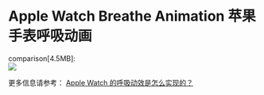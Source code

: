 # Apple Watch Breathe Animation 苹果手表呼吸动画

comparison[4.5MB]:   
![](preview.gif)

更多信息请参考：
[Apple Watch 的呼吸动效是怎么实现的？](https://juejin.im/post/5c8ef41ef265da682335e688)

